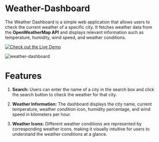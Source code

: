 # Weather-Dashboard
<p>The Weather Dashboard is a simple web application that allows users to check the current weather of a specific city. It fetches weather data from the <b>OpenWeatherMap API</b> and displays relevant information such as temperature, humidity, wind speed, and weather conditions.</p>

[![Check out the Live Demo](https://img.shields.io/badge/Live%20Demo-Weather%20Dashboard%20-brightgreen)](https://weatherdashboard-as.netlify.app)

![weather-dashboard](https://github.com/Anushka-Singh1/Weather-Dashboard/assets/98011558/a889c3a2-0928-4568-bdaf-cdd9a7b91747)
<h1>Features</h1>
    
1. <b>Search:</b> Users can enter the name of a city in the search box and click the search button to check the weather for that city.

2. <b>Weather Information:</b> The dashboard displays the city name, current temperature, weather condition icon, humidity percentage, and wind speed in kilometers per hour.

3. <b>Weather Icons:</b> Different weather conditions are represented by corresponding weather icons, making it visually intuitive for users to understand the weather conditions at a glance.

